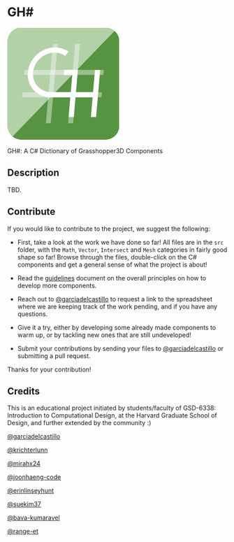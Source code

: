 # GH#

![](assets/logo/ghsharp_logo_color_256.png)

GH#: A C# Dictionary of Grasshopper3D Components

## Description
TBD.

## Contribute
If you would like to contribute to the project, we suggest the following:

- First, take a look at the work we have done so far! All files are in the `src` folder, with the `Math`, `Vector`, `Intersect` and `Mesh` categories in fairly good shape so far! Browse through the files, double-click on the C# components and get a general sense of what the project is about!

- Read the [guidelines](GUIDELINES.md) document on the overall principles on how to develop more components.

- Reach out to [@garciadelcastillo](https://github.com/garciadelcastillo) to request a link to the spreadsheet where we are keeping track of the work pending, and if you have any questions.

- Give it a try, either by developing some already made components to warm up, or by tackling new ones that are still undeveloped! 

- Submit your contributions by sending your files to [@garciadelcastillo](https://github.com/garciadelcastillo) or submitting a pull request.

Thanks for your contribution! 

## Credits

This is an educational project initiated by students/faculty of GSD-6338: Introduction to Computational Design, at the Harvard Graduate School of Design, and further extended by the community :)

[@garciadelcastillo](https://github.com/garciadelcastillo)

[@krichterlunn](https://github.com/krichterlunn)

[@mirahx24](https://github.com/mirahx24)

[@joonhaeng-code](https://github.com/joonhaeng-code)

[@erinlinseyhunt](https://github.com/erinlinseyhunt)

[@suekim37](https://github.com/suekim37)

[@bava-kumaravel](https://github.com/bava-kumaravel)

[@range-et](https://github.com/range-et)
